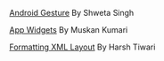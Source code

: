 [Android Gesture](https://medium.com/@wsnow5711/android-gesture-b4a0d8dda639) By Shweta Singh

[App Widgets](https://medium.com/@muskan2001july/app-widgets-2c9c877ea94c) By Muskan Kumari

[Formatting XML Layout](https://medium.com/@harsh.tiwari.1242001/xml-layout-files-for-android-17678647dd60) By Harsh Tiwari
